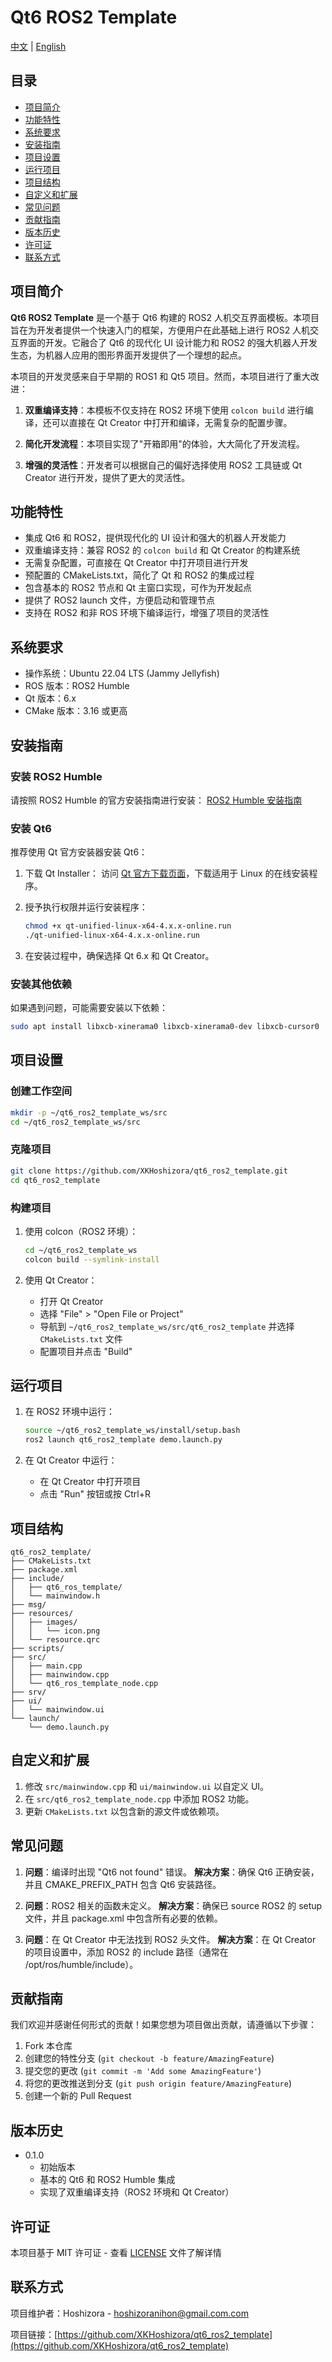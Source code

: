 # Qt6 ROS2 Template

[中文](README.md) | [English](README_en.md)

## 目录

- [项目简介](#项目简介)
- [功能特性](#功能特性)
- [系统要求](#系统要求)
- [安装指南](#安装指南)
- [项目设置](#项目设置)
- [运行项目](#运行项目)
- [项目结构](#项目结构)
- [自定义和扩展](#自定义和扩展)
- [常见问题](#常见问题)
- [贡献指南](#贡献指南)
- [版本历史](#版本历史)
- [许可证](#许可证)
- [联系方式](#联系方式)

## 项目简介

**Qt6 ROS2 Template** 是一个基于 Qt6 构建的 ROS2 人机交互界面模板。本项目旨在为开发者提供一个快速入门的框架，方便用户在此基础上进行 ROS2 人机交互界面的开发。它融合了 Qt6 的现代化 UI 设计能力和 ROS2 的强大机器人开发生态，为机器人应用的图形界面开发提供了一个理想的起点。

本项目的开发灵感来自于早期的 ROS1 和 Qt5 项目。然而，本项目进行了重大改进：

1. **双重编译支持**：本模板不仅支持在 ROS2 环境下使用 `colcon build` 进行编译，还可以直接在 Qt Creator 中打开和编译，无需复杂的配置步骤。

2. **简化开发流程**：本项目实现了"开箱即用"的体验，大大简化了开发流程。

3. **增强的灵活性**：开发者可以根据自己的偏好选择使用 ROS2 工具链或 Qt Creator 进行开发，提供了更大的灵活性。

## 功能特性

- 集成 Qt6 和 ROS2，提供现代化的 UI 设计和强大的机器人开发能力
- 双重编译支持：兼容 ROS2 的 `colcon build` 和 Qt Creator 的构建系统
- 无需复杂配置，可直接在 Qt Creator 中打开项目进行开发
- 预配置的 CMakeLists.txt，简化了 Qt 和 ROS2 的集成过程
- 包含基本的 ROS2 节点和 Qt 主窗口实现，可作为开发起点
- 提供了 ROS2 launch 文件，方便启动和管理节点
- 支持在 ROS2 和非 ROS 环境下编译运行，增强了项目的灵活性

## 系统要求

- 操作系统：Ubuntu 22.04 LTS (Jammy Jellyfish)
- ROS 版本：ROS2 Humble
- Qt 版本：6.x
- CMake 版本：3.16 或更高

## 安装指南

### 安装 ROS2 Humble

请按照 ROS2 Humble 的官方安装指南进行安装：
[ROS2 Humble 安装指南](https://docs.ros.org/en/humble/Installation.html)

### 安装 Qt6

推荐使用 Qt 官方安装器安装 Qt6：

1. 下载 Qt Installer：
   访问 [Qt 官方下载页面](https://www.qt.io/download-qt-installer)，下载适用于 Linux 的在线安装程序。

2. 授予执行权限并运行安装程序：

   ```bash
   chmod +x qt-unified-linux-x64-4.x.x-online.run
   ./qt-unified-linux-x64-4.x.x-online.run
   ```

3. 在安装过程中，确保选择 Qt 6.x 和 Qt Creator。

### 安装其他依赖

如果遇到问题，可能需要安装以下依赖：

```bash
sudo apt install libxcb-xinerama0 libxcb-xinerama0-dev libxcb-cursor0
```

## 项目设置

### 创建工作空间

```bash
mkdir -p ~/qt6_ros2_template_ws/src
cd ~/qt6_ros2_template_ws/src
```

### 克隆项目

```bash
git clone https://github.com/XKHoshizora/qt6_ros2_template.git
cd qt6_ros2_template
```

### 构建项目

1. 使用 colcon（ROS2 环境）：

   ```bash
   cd ~/qt6_ros2_template_ws
   colcon build --symlink-install
   ```

2. 使用 Qt Creator：
   - 打开 Qt Creator
   - 选择 "File" > "Open File or Project"
   - 导航到 `~/qt6_ros2_template_ws/src/qt6_ros2_template` 并选择 `CMakeLists.txt` 文件
   - 配置项目并点击 "Build"

## 运行项目

1. 在 ROS2 环境中运行：

   ```bash
   source ~/qt6_ros2_template_ws/install/setup.bash
   ros2 launch qt6_ros2_template demo.launch.py
   ```

2. 在 Qt Creator 中运行：
   - 在 Qt Creator 中打开项目
   - 点击 "Run" 按钮或按 Ctrl+R

## 项目结构

```
qt6_ros2_template/
├── CMakeLists.txt
├── package.xml
├── include/
│   ├── qt6_ros_template/
│   └── mainwindow.h
├── msg/
├── resources/
│   ├── images/
│   │   └── icon.png
│   └── resource.qrc
├── scripts/
├── src/
│   ├── main.cpp
│   ├── mainwindow.cpp
│   └── qt6_ros_template_node.cpp
├── srv/
├── ui/
│   └── mainwindow.ui
└── launch/
    └── demo.launch.py
```

## 自定义和扩展

1. 修改 `src/mainwindow.cpp` 和 `ui/mainwindow.ui` 以自定义 UI。
2. 在 `src/qt6_ros2_template_node.cpp` 中添加 ROS2 功能。
3. 更新 `CMakeLists.txt` 以包含新的源文件或依赖项。

## 常见问题

1. **问题**：编译时出现 "Qt6 not found" 错误。
   **解决方案**：确保 Qt6 正确安装，并且 CMAKE_PREFIX_PATH 包含 Qt6 安装路径。

2. **问题**：ROS2 相关的函数未定义。
   **解决方案**：确保已 source ROS2 的 setup 文件，并且 package.xml 中包含所有必要的依赖。

3. **问题**：在 Qt Creator 中无法找到 ROS2 头文件。
   **解决方案**：在 Qt Creator 的项目设置中，添加 ROS2 的 include 路径（通常在 /opt/ros/humble/include）。

## 贡献指南

我们欢迎并感谢任何形式的贡献！如果您想为项目做出贡献，请遵循以下步骤：

1. Fork 本仓库
2. 创建您的特性分支 (`git checkout -b feature/AmazingFeature`)
3. 提交您的更改 (`git commit -m 'Add some AmazingFeature'`)
4. 将您的更改推送到分支 (`git push origin feature/AmazingFeature`)
5. 创建一个新的 Pull Request

## 版本历史

- 0.1.0
  - 初始版本
  - 基本的 Qt6 和 ROS2 Humble 集成
  - 实现了双重编译支持（ROS2 环境和 Qt Creator）

## 许可证

本项目基于 MIT 许可证 - 查看 [LICENSE](LICENSE) 文件了解详情

## 联系方式

项目维护者：Hoshizora - hoshizoranihon@gmail.com.com

项目链接：[https://github.com/XKHoshizora/qt6_ros2_template](https://github.com/XKHoshizora/qt6_ros2_template)

